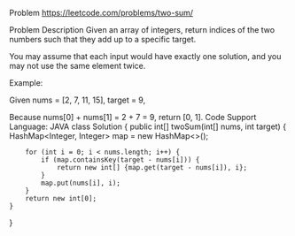 Problem
https://leetcode.com/problems/two-sum/

Problem Description
Given an array of integers, return indices of the two numbers such that they add up to a specific target.

You may assume that each input would have exactly one solution, and you may not use the same element twice.

Example:

Given nums = [2, 7, 11, 15], target = 9,

Because nums[0] + nums[1] = 2 + 7 = 9,
return [0, 1].
Code
Support Language: JAVA
class Solution {
    public int[] twoSum(int[] nums, int target) {
        HashMap<Integer, Integer> map = new HashMap<>();

        for (int i = 0; i < nums.length; i++) {
            if (map.containsKey(target - nums[i])) {
                return new int[] {map.get(target - nums[i]), i};
            }
            map.put(nums[i], i);
        }
        return new int[0];
    }
}
